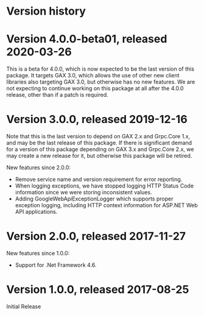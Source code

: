 # Version history

# Version 4.0.0-beta01, released 2020-03-26

This is a beta for 4.0.0, which is now expected to be the last version
of this package. It targets GAX 3.0, which allows the use of other
new client libraries also targeting GAX 3.0, but otherwise has no
new features. We are not expecting to continue working on this
package at all after the 4.0.0 release, other than if a patch is
required.

# Version 3.0.0, released 2019-12-16

Note that this is the last version to depend on GAX 2.x and
Grpc.Core 1.x, and may be the last release of this package. If
there is significant demand for a version of this package depending
on GAX 3.x and Grpc.Core 2.x, we may create a new release for it,
but otherwise this package will be retired.

New features since 2.0.0:

- Remove service name and version requirement for error reporting.
- When logging exceptions, we have stopped logging HTTP Status Code information since we were storing inconsistent values.
- Adding GoogleWebApiExceptionLogger which supports proper exception logging, including HTTP context information for ASP.NET Web API applications.

# Version 2.0.0, released 2017-11-27

New features since 1.0.0:

- Support for .Net Framework 4.6.

# Version 1.0.0, released 2017-08-25

Initial Release
